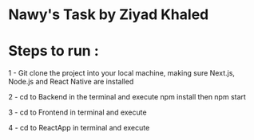 # Nawy's Task by Ziyad Khaled

# Steps to run :

 1 - Git clone the project into your local machine, making sure Next.js, Node.js and React Native are installed

 2 - cd to Backend in the terminal and execute npm install then npm start

 3 - cd to Frontend in terminal and execute

 4 - cd to ReactApp in terminal and execute
